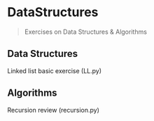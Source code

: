 # DataStructures
> Exercises on Data Structures & Algorithms
## Data Structures
Linked list basic exercise (LL.py)
## Algorithms
Recursion review (recursion.py)
